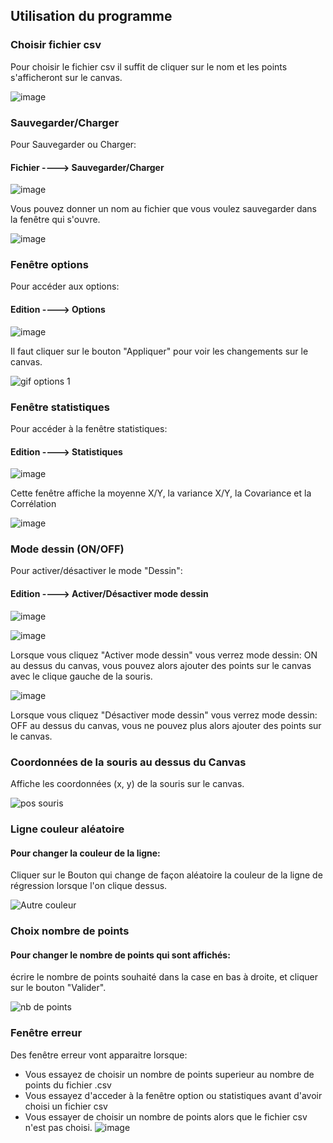 
## Utilisation du programme

### Choisir fichier csv
Pour choisir le fichier csv il suffit de cliquer sur le nom et les points s'afficheront sur le canvas.

![image](https://user-images.githubusercontent.com/71555245/162650340-b73834b8-64ea-4d38-890f-21768d671a85.png)

### Sauvegarder/Charger
Pour Sauvegarder ou Charger: 
#### Fichier ----> Sauvegarder/Charger

![image](https://user-images.githubusercontent.com/71555245/162649635-c548b079-928d-426d-865b-1bcfdcb0de7e.png)

Vous pouvez donner un nom au fichier que vous voulez sauvegarder dans la fenêtre qui s'ouvre.


![image](https://user-images.githubusercontent.com/71555245/162653485-e716897f-a538-40bc-b48f-39a1afc63a58.png)

### Fenêtre options
Pour accéder aux options:
#### Edition ----> Options
![image](https://user-images.githubusercontent.com/71555245/162651551-0f689f69-30bf-4688-804c-d6714e77f737.png)

Il faut cliquer sur le bouton "Appliquer" pour voir les changements sur le canvas.

![gif options 1](https://user-images.githubusercontent.com/71555245/162650821-3ded4883-577e-4caf-a0a0-e8fde6b42710.gif)

### Fenêtre statistiques

Pour accéder à la fenêtre statistiques:
#### Edition ----> Statistiques 

![image](https://user-images.githubusercontent.com/71555245/162651599-94e8aa8b-7cb5-451b-94ee-8de4391f4771.png)

Cette fenêtre affiche la moyenne X/Y, la variance X/Y, la Covariance et la Corrélation 

![image](https://user-images.githubusercontent.com/71555245/162650462-899463cf-2b6c-45dd-bcb1-2fda018bdc81.png)
### Mode dessin (ON/OFF)
Pour activer/désactiver le mode "Dessin":
#### Edition ----> Activer/Désactiver mode dessin

![image](https://user-images.githubusercontent.com/71555245/162649699-11606dce-c95b-475b-bf76-28abd1627b48.png)

![image](https://user-images.githubusercontent.com/71555245/162649837-432aa80d-b217-4674-9f35-26e09a44daf1.png)

Lorsque vous cliquez "Activer mode dessin" vous verrez mode dessin: ON au dessus du canvas, vous pouvez alors ajouter des points sur le canvas avec le clique gauche de la souris.

![image](https://user-images.githubusercontent.com/71555245/162649792-0366787f-37fc-4c70-b7d2-add6e555317d.png)

Lorsque vous cliquez "Désactiver mode dessin" vous verrez mode dessin: OFF au dessus du canvas, vous ne pouvez plus alors ajouter des points sur le canvas.

### Coordonnées de la souris au dessus du Canvas
Affiche les coordonnées (x, y) de la souris sur le canvas.

![pos souris](https://user-images.githubusercontent.com/71555245/162652542-0d656e3d-754b-4ac9-8708-493a8598b85e.gif)

### Ligne couleur aléatoire
#### Pour changer la couleur de la ligne: 
Cliquer sur le Bouton qui change de façon aléatoire la couleur de la ligne de régression lorsque l'on clique dessus.

![Autre couleur](https://user-images.githubusercontent.com/71555245/162651775-9a724860-4421-4337-8672-736168c1717c.gif)

### Choix nombre de points
#### Pour changer le nombre de points qui sont affichés:
écrire le nombre de points souhaité dans la case en bas à droite, et cliquer sur le bouton "Valider".

![nb de points](https://user-images.githubusercontent.com/71555245/162651998-8b73e219-fc3c-48b7-a6e2-667f9f7586ef.gif)

### Fenêtre erreur
Des fenêtre erreur vont apparaitre lorsque:
- Vous essayez de choisir un nombre de points superieur au nombre de points du fichier .csv
- Vous essayez d'acceder à la fenêtre option ou statistiques avant d'avoir choisi un fichier csv
- Vous essayer de choisir un nombre de points alors que le fichier csv n'est pas choisi.
![image](https://user-images.githubusercontent.com/71555245/162650039-b463770d-d602-4017-9cae-1824e8a1ee71.png)

